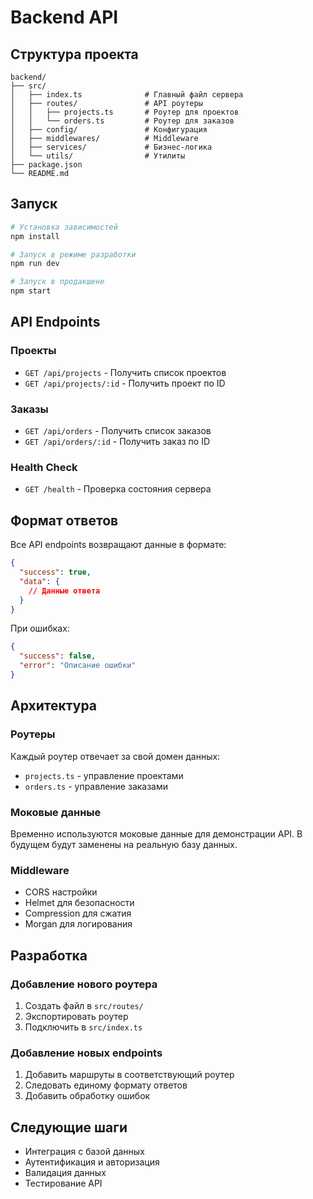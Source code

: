 # Backend API

## Структура проекта

```
backend/
├── src/
│   ├── index.ts              # Главный файл сервера
│   ├── routes/               # API роутеры
│   │   ├── projects.ts       # Роутер для проектов
│   │   └── orders.ts         # Роутер для заказов
│   ├── config/               # Конфигурация
│   ├── middlewares/          # Middleware
│   ├── services/             # Бизнес-логика
│   └── utils/                # Утилиты
├── package.json
└── README.md
```

## Запуск

```bash
# Установка зависимостей
npm install

# Запуск в режиме разработки
npm run dev

# Запуск в продакшене
npm start
```

## API Endpoints

### Проекты
- `GET /api/projects` - Получить список проектов
- `GET /api/projects/:id` - Получить проект по ID

### Заказы
- `GET /api/orders` - Получить список заказов
- `GET /api/orders/:id` - Получить заказ по ID

### Health Check
- `GET /health` - Проверка состояния сервера

## Формат ответов

Все API endpoints возвращают данные в формате:

```json
{
  "success": true,
  "data": {
    // Данные ответа
  }
}
```

При ошибках:

```json
{
  "success": false,
  "error": "Описание ошибки"
}
```

## Архитектура

### Роутеры
Каждый роутер отвечает за свой домен данных:
- `projects.ts` - управление проектами
- `orders.ts` - управление заказами

### Моковые данные
Временно используются моковые данные для демонстрации API. В будущем будут заменены на реальную базу данных.

### Middleware
- CORS настройки
- Helmet для безопасности
- Compression для сжатия
- Morgan для логирования

## Разработка

### Добавление нового роутера
1. Создать файл в `src/routes/`
2. Экспортировать роутер
3. Подключить в `src/index.ts`

### Добавление новых endpoints
1. Добавить маршруты в соответствующий роутер
2. Следовать единому формату ответов
3. Добавить обработку ошибок

## Следующие шаги
- Интеграция с базой данных
- Аутентификация и авторизация
- Валидация данных
- Тестирование API 
